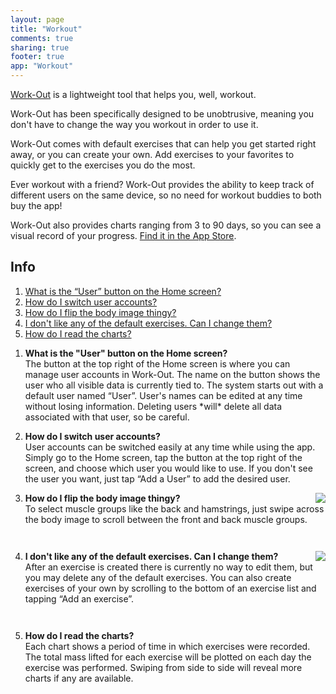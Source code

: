 ```yaml
---
layout: page
title: "Workout"
comments: true
sharing: true
footer: true
app: "Workout"
---
```


[Work-Out](http://itunes.apple.com/us/app/work-out/id352209990?mt=8&ls=1) is a lightweight tool that helps you, well, workout.

<!--more-->

Work-Out has been specifically designed to be unobtrusive, meaning you don't have to change the way you workout in order to use it.

Work-Out comes with default exercises that can help you get started right away, or you can create your own. Add exercises to your favorites to quickly get to the exercises you do the most.

Ever workout with a friend? Work-Out provides the ability to keep track of different users on the same device, so no need for workout buddies to both buy the app!

Work-Out also provides charts ranging from 3 to 90 days, so you can see a visual record of your progress. [Find it in the App Store](http://itunes.apple.com/us/app/work-out/id352209990?mt=8&ls=1).

## Info

1. [What is the “User” button on the Home screen?](#what_is_the_user_button)
2. [How do I switch user accounts?](#how_do_i_switch_user_accounts)
3. [How do I flip the body image thingy?](#how_do_i_flip_the_body_image)
4. [I don't like any of the default exercises. Can I change them?](#can_default_exercises_be_changed)
5. [How do I read the charts?](#fitness_charts)

<ol>
  <li id="what_is_the_user_button">
    <p>
      <strong>What is the "User" button on the Home screen?</strong><br/>
      The button at the top right of the Home screen is where you can manage user accounts in Work-Out. The name on the button shows the user who all visible data is currently tied to. The system starts out with a default user named “User”. User's names can be edited at any time without losing information. Deleting users *will* delete all data associated with that user, so be careful.
    </p>
  </li>
  <li id="how_do_i_switch_user_accounts">
    <p>
      <strong>How do I switch user accounts?</strong><br/>
      User accounts can be switched easily at any time while using the app. Simply go to the Home screen, tap the button at the top right of the screen, and choose which user you would like to use. If you don't see the user you want, just tap “Add a User” to add the desired user.
    </p>
  </li>
  <li id="how_do_i_flip_the_body_image">
    <p>
      <img src="/images/workout_body_image_swipe.png" style="float:right">
      <strong>How do I flip the body image thingy?</strong><br/>
      To select muscle groups like the back and hamstrings, just swipe across the body image to scroll between the front and back muscle groups.
      <div style="clear:both"></div>
    </p>
  </li>
  <li id="can_default_exercises_be_changed">
    <p>
      <img src="/images/workout_add_an_exercise.png" style="float:right">
      <strong>I don't like any of the default exercises. Can I change them?</strong><br/>
      After an exercise is created there is currently no way to edit them, but you may delete any of the default exercises. You can also create exercises of your own by scrolling to the bottom of an exercise list and tapping “Add an exercise”.
      <div style="clear:both"></div>
    </p>
  </li>
  <li id="fitness_charts">
    <p>
      <strong>How do I read the charts?</strong><br/>
      Each chart shows a period of time in which exercises were recorded. The total mass lifted for each exercise will be plotted on each day the exercise was performed. Swiping from side to side will reveal more charts if any are available.
    </p>
  </li>
</ol>